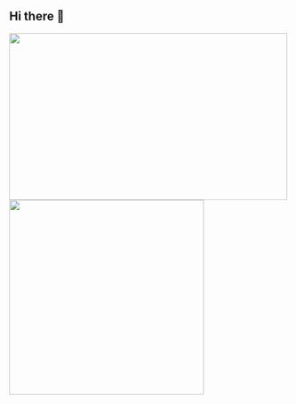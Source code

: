 ## Hi there 👋

<!--
**cj2174/cj2174** is a ✨ _special_ ✨ repository because its `README.md` (this file) appears on your GitHub profile.

Here are some ideas to get you started:

- 🔭 I’m currently working on ...
- 🌱 I’m currently learning ...
- 👯 I’m looking to collaborate on ...
- 🤔 I’m looking for help with ...
- 💬 Ask me about ...
- 📫 How to reach me: ...
- 😄 Pronouns: ...
- ⚡ Fun fact: ...
-->


  <a href="https://github.com/devxb/gitanimals">
    <img
      src="https://render.gitanimals.org/farms/cj2174"
      width="500"
      height="300"
    />
  </a>
  <br />
  <a href="https://solved.ac/cj2174/">
    <img
      src="http://mazassumnida.wtf/api/v2/generate_badge?boj=cj2174"
      width="350"
    />
  </a>

